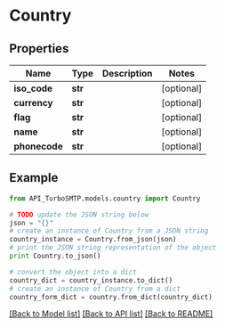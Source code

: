 # Country


## Properties

Name | Type | Description | Notes
------------ | ------------- | ------------- | -------------
**iso_code** | **str** |  | [optional] 
**currency** | **str** |  | [optional] 
**flag** | **str** |  | [optional] 
**name** | **str** |  | [optional] 
**phonecode** | **str** |  | [optional] 

## Example

```python
from API_TurboSMTP.models.country import Country

# TODO update the JSON string below
json = "{}"
# create an instance of Country from a JSON string
country_instance = Country.from_json(json)
# print the JSON string representation of the object
print Country.to_json()

# convert the object into a dict
country_dict = country_instance.to_dict()
# create an instance of Country from a dict
country_form_dict = country.from_dict(country_dict)
```
[[Back to Model list]](../README.md#documentation-for-models) [[Back to API list]](../README.md#documentation-for-api-endpoints) [[Back to README]](../README.md)


